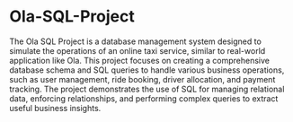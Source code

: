 # Ola-SQL-Project

The Ola SQL Project is a database management system designed to simulate the operations of an online taxi service, similar to real-world application like Ola. This project focuses on creating a comprehensive database schema and SQL queries to handle various business operations, such as user management, ride booking, driver allocation, and payment tracking. The project demonstrates the use of SQL for managing relational data, enforcing relationships, and performing complex queries to extract useful business insights.
